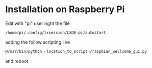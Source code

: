 # Installation on Raspberry Pi

Edit with "pi" user right the file 

```
/home/pi/.config/lxsession/LXDE-pi/autostart
```

adding the follow scripting line

```bash
@/usr/bin/python <location_to_script>/raspbian_wellcome_gui.py
```

and reboot
